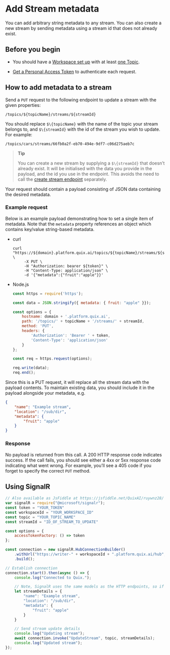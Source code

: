 # Add Stream metadata

You can add arbitrary string metadata to any stream. You can also create
a new stream by sending metadata using a stream id that does not already
exist.

## Before you begin

  - You should have a [Workspace set
    up](../../platform/definitions.md#_workspace) with at least [one
    Topic](../../platform/definitions.md#_topics).

  - [Get a Personal Access
    Token](authenticate.md) to authenticate each
    request.

## How to add metadata to a stream

Send a `PUT` request to the following endpoint to update a stream with
the given properties:

    /topics/${topicName}/streams/${streamId}

You should replace `$\{topicName}` with the name of the topic your
stream belongs to, and `$\{streamId}` with the id of the stream you wish
to update. For example:

    /topics/cars/streams/66fb0a2f-eb70-494e-9df7-c06d275aeb7c

> **Tip**
> 
> You can create a new stream by supplying a `$\{streamId}` that doesn’t
> already exist. It will be initialised with the data you provide in the
> payload, and the id you use in the endpoint. This avoids the need to
> call the [create stream
> endpoint](create-stream.md) separately.

Your request should contain a payload consisting of JSON data containing
the desired metadata.

### Example request

Below is an example payload demonstrating how to set a single item of
metadata. Note that the `metadata` property references an object which
contains key/value string-based metadata.



  - curl
    
    ``` shell
    curl "https://${domain}.platform.quix.ai/topics/${topicName}/streams/${streamId}" \
         -X PUT \
         -H "Authorization: bearer ${token}" \
         -H "Content-Type: application/json" \
         -d '{"metadata":{"fruit":"apple"}}'
    ```

  - Node.js
    
    ``` javascript
    const https = require('https');
    
    const data = JSON.stringify({ metadata: { fruit: "apple" }});
    
    const options = {
        hostname: domain + '.platform.quix.ai',
        path: '/topics/' + topicName + '/streams/' + streamId,
        method: 'PUT',
        headers: {
            'Authorization': 'Bearer ' + token,
            'Content-Type': 'application/json'
        }
    };
    
    const req = https.request(options);
    
    req.write(data);
    req.end();
    ```



Since this is a PUT request, it will replace all the stream data with
the payload contents. To maintain existing data, you should include it
in the payload alongside your metadata, e.g.

``` json
{
    "name": "Example stream",
    "location": "/sub/dir",
    "metadata": {
        "fruit": "apple"
    }
}
```

### Response

No payload is returned from this call. A 200 HTTP response code
indicates success. If the call fails, you should see either a 4xx or 5xx
response code indicating what went wrong. For example, you’ll see a 405
code if you forget to specify the correct `PUT` method.

## Using SignalR

``` javascript
// Also available as JsFiddle at https://jsfiddle.net/QuixAI/ruywnz28/
var signalR = require("@microsoft/signalr");
const token = "YOUR_TOKEN"
const workspaceId = "YOUR_WORKSPACE_ID"
const topic = "YOUR_TOPIC_NAME"
const streamId = "ID_OF_STREAM_TO_UPDATE"

const options = {
    accessTokenFactory: () => token
};

const connection = new signalR.HubConnectionBuilder()
    .withUrl("https://writer-" + workspaceId + ".platform.quix.ai/hub", options)
    .build();

// Establish connection
connection.start().then(async () => {
    console.log("Connected to Quix.");

    // Note, SignalR uses the same models as the HTTP endpoints, so if in doubt, check HTTP endpoint samples or Swagger for model.
    let streamDetails = {
        "name": "Example stream",
        "location": "/sub/dir",
        "metadata": {
            "fruit": "apple"
        }
    }

    // Send stream update details
    console.log("Updating stream");
    await connection.invoke("UpdateStream", topic, streamDetails);
    console.log("Updated stream");
});
```
